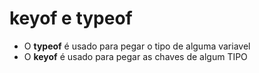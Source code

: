 # keyof e typeof

- O **typeof** é usado para pegar o tipo de alguma variavel
- O **keyof** é usado para pegar as chaves de algum TIPO
